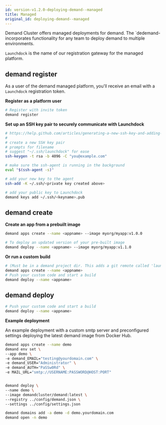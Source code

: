 ```yaml
---
id: version-v1.2.0-deploying-demand--managed
title: Managed
original_id: deploying-demand--managed
---
```

    
Demand Cluster offers managed deployments for demand. The `dedemand- incorporates functionality for any team to deploy demand to multiple environments.

`Launchdock` is the name of our registration gateway for the managed platform.

## demand register

As a user of the demand managed platform, you'll receive an email with a `Launchdock` registration token.

**Register as a platform user**

```sh
# Register with invite token
demand register
```

**Set up an SSH key pair to securely communicate with Launchdock**

```sh
# https://help.github.com/articles/generating-a-new-ssh-key-and-adding-it-to-the-ssh-agent/
#
# create a new SSH key pair
# prompts for filename
# suggest "~/.ssh/launchdock" for ease
ssh-keygen -t rsa -b 4096 -C "you@example.com"

# make sure the ssh-agent is running in the background
eval "$(ssh-agent -s)"

# add your new key to the agent
ssh-add -K ~/.ssh/<private key created above>

# add your public key to Launchdock
demand keys add ~/.ssh/<keyname>.pub
```

## demand create

**Create an app from a prebuilt image**

```sh
demand apps create --name <appname> --image myorg/myapp:v1.0.0

# To deploy an updated version of your pre-built image
demand deploy --name <appname> --image myorg/myapp:v1.1.0
```

**Or run a custom build**

```sh
# (Must be in a demand project dir. This adds a git remote called 'launchdock-<appname>' to your project)
demand apps create --name <appname>
# Push your custom code and start a build
demand deploy --name <appname>
```

## demand deploy

```sh
# Push your custom code and start a build
demand deploy --name <appname>
```

**Example deployment**

An example deployment with a custom smtp server and preconfigured settings deploying the latest demand image from Docker Hub.

```sh
demand apps create --name demo
demand env set \
--app demo \
-e demand_EMAIL="testing@yourdomain.com" \
-e demand_USER="Administrator" \
-e demand_AUTH="PaSSw0Rd" \
-e MAIL_URL="smtp://USERNAME:PASSWORD@HOST:PORT"


demand deploy \
--name demo \
--image demandcluster/demand:latest \
--registry ../config/demand.json \
--settings ../config/settings.json

demand domains add -a demo -d demo.yourdomain.com
demand open -n demo
```
